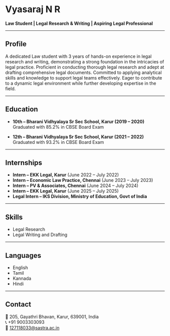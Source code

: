 # Vyasaraj N R

**Law Student | Legal Research & Writing | Aspiring Legal Professional**

---

## Profile
A dedicated Law student with 3 years of hands-on experience in legal research and writing, demonstrating a strong foundation in the intricacies of legal practice. Proficient in conducting thorough legal research and adept at drafting comprehensive legal documents. Committed to applying analytical skills and knowledge to support legal teams effectively. Eager to contribute to a dynamic legal environment while further developing expertise in the field.

---

## Education
- **10th – Bharani Vidhyalaya Sr Sec School, Karur (2019 – 2020)**  
  Graduated with 85.2% in CBSE Board Exam  

- **12th – Bharani Vidhyalaya Sr Sec School, Karur (2021 – 2022)**  
  Graduated with 93.2% in CBSE Board Exam  

---

## Internships
- **Intern – EKK Legal, Karur** (June 2022 – July 2022)  
- **Intern – Economic Law Practice, Chennai** (June 2023 – July 2023)  
- **Intern – PV & Associates, Chennai** (June 2024 – July 2024)  
- **Intern – EKK Legal, Karur** (June 2025 – July 2025)  
- **Legal Intern – IKS Division, Ministry of Education, Govt of India**  

---

## Skills
- Legal Research  
- Legal Writing and Drafting  

---

## Languages
- English  
- Tamil  
- Kannada  
- Hindi  

---

## Contact
📍 205, Gayathri Bhavan, Karur, 639001, India  
📞 +91 9003303093  
📧 [127118033@sastra.ac.in](mailto:127118033@sastra.ac.in)
